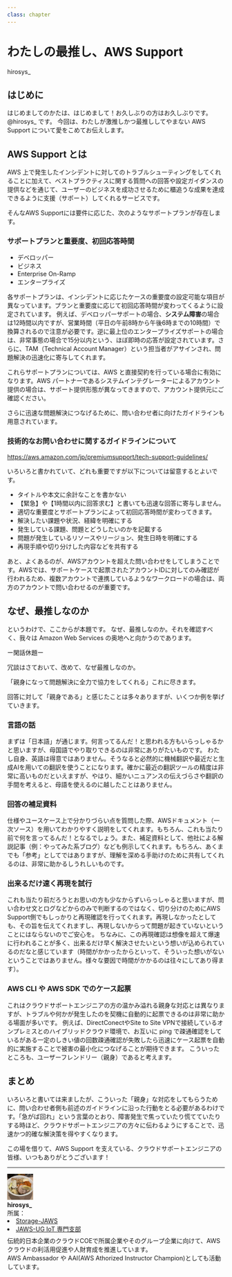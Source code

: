 ```yaml
---
class: chapter
---
```


# わたしの最推し、AWS Support

<div class="flush-right">hirosys_</div>

## はじめに

はじめましてのかたは、はじめまして！お久しぶりの方はお久しぶりです。 @hirosys_ です。
今回は、わたしが激推しかつ最推ししてやまない AWS Support について愛をこめてお伝えします。

## AWS Support とは

AWS 上で発生したインシデントに対してのトラブルシューティングをしてくれることに加えて、ベストプラクティスに関する質問への回答や設定ガイダンスの提供などを通じて、ユーザーのビジネスを成功させるために櫃追うな成果を達成できるように支援（サポート）してくれるサービスです。

そんなAWS Supportには要件に応じた、次のようなサポートプランが存在します。

### サポートプランと重要度、初回応答時間

* デベロッパー
* ビジネス
* Enterprise On-Ramp
* エンタープライズ

各サポートプランは、インシデントに応じたケースの重要度の設定可能な項目が異なっています。プランと重要度に応じて初回応答時間が変わってくるように設定されています。
例えば、デベロッパーサポートの場合、**システム障害**の場合は12時間以内ですが、営業時間（平日の午前8時から午後6時までの10時間）で換算されるので注意が必要です。逆に最上位のエンタープライズサポートの場合は、非常事態の場合で15分以内という、ほぼ即時の応答が設定されています。さらに、TAM（Technical Account Manager）という担当者がアサインされ、問題解決の迅速化に寄与してくれます。

これらサポートプランについては、AWS と直接契約を行っている場合に有効になります。AWS パートナーであるシステムインテグレーターによるアカウント提供の場合は、サポート提供形態が異なってきますので、アカウント提供元にご確認ください。

さらに迅速な問題解決につなげるために、問い合わせ者に向けたガイドラインも用意されています。

### 技術的なお問い合わせに関するガイドラインについて

https://aws.amazon.com/jp/premiumsupport/tech-support-guidelines/

いろいろと書かれていて、どれも重要ですが以下については留意するとよいです。

* タイトルや本文に余計なことを書かない
 * 【緊急】や【1時間以内に回答求む】と書いても迅速な回答に寄与しません。
 * 適切な重要度とサポートプランによって初回応答時間が変わってきます。
* 解決したい課題や状況、経緯を明確にする
 * 発生している課題、問題とどうしたいのかを記載する
 * 問題が発生しているリソースやリージョン、発生日時を明確にする
 * 再現手順や切り分けした内容などを共有する

 あと、よくあるのが、AWSアカウントを超えた問い合わせをしてしまうことです。AWSでは、サポートケースで起票されたアカウントIDに対してのみ確認が行われるため、複数アカウントで連携しているようなワークロードの場合は、両方のアカウントで問い合わせるのが重要です。

## なぜ、最推しなのか

というわけで、ここからが本題です。
なぜ、最推しなのか。それを確認すべく、我々は Amazon Web Services の奥地へと向かうのであります。

ー閑話休題ー

冗談はさておいて、改めて、なぜ最推しなのか。

「親身になって問題解決に全力で協力をしてくれる」これに尽きます。

回答に対して「親身である」と感じたことは多々ありますが、いくつか例を挙げていきます。

### 言語の話

まずは「日本語」が通じます。何言ってるんだ！と思われる方もいらっしゃるかと思いますが、母国語でやり取りできるのは非常にありがたいものです。
わたし自身、英語は得意ではありません。そうなると必然的に機械翻訳や最近だと生成AIを用いての翻訳を使うことになります。確かに最近の翻訳ツールの精度は非常に高いものだといえますが、やはり、細かいニュアンスの伝えづらさや翻訳の手間を考えると、母語を使えるのに越したことはありません。

### 回答の補足資料

仕様やユースケース上で分かりづらい点を質問した際、AWSドキュメント（一次ソース）を用いてわかりやすく説明をしてくれます。もちろん、これも当たり前で何を言ってるんだ！となるでしょう。また、補足資料として、他社による解説記事（例：やってみた系ブログ）なども例示してくれます。もちろん、あくまでも「参考」としてではありますが、理解を深める手助けのために共有してくれるのは、非常に助かるしうれしいものです。

### 出来るだけ速く再現を試行

これも当たり前だろうとお思いの方も少なからずいらっしゃると思いますが、問い合わせ文とログなどからのみで判断するのではなく、切り分けのためにAWS Support側でもしっかりと再現確認を行ってくれます。再現しなかったとしても、その旨を伝えてくれますし、再現しないからって問題が起きていないということにはならないのでご安心を。
ちなみに、この再現確認は想像を超えて爆速に行われることが多く、出来るだけ早く解決させたいという想いが込められているのだなと感じています（時間がかかったからといって、そういった想いがないということではありません。様々な要因で時間がかかるのは往々にしてあり得ます）。

### AWS CLI や AWS SDK でのケース起票

これはクラウドサポートエンジニアの方の温かみ溢れる親身な対応とは異なりますが、トラブルや何かが発生したのを契機に自動的に起票できるのは非常に助かる場面が多いです。
例えば、DirectConectやSite to Site VPNで接続しているオンプレミスとのハイブリッドクラウド環境で、お互いに ping で疎通確認をしているがある一定のしきい値の回数疎通確認が失敗したら迅速にケース起票を自動的に実施することで被害の最小化につなげることが期待できます。
こういったところも、ユーザーフレンドリー（親身）であると考えます。

## まとめ

いろいろと書いては来ましたが、こういった「親身」な対応をしてもらうために、問い合わせ者側も前述のガイドラインに沿った行動をとる必要があるわけです。「急がば回れ」という言葉のとおり、障害発生で焦っていたり慌てていたりする時ほど、クラウドサポートエンジニアの方々に伝わるようにすることで、迅速かつ的確な解決策を得やすくなります。

この場を借りて、AWS Support を支えている、クラウドサポートエンジニアの皆様、いつもありがとうございます！

---

<div class="author-profile">
    <img src="images/hirosys.png">
    <div>
        <div>
            <b>hirosys_</b>
        </div>
        <div>
            所属：<br/>
            <li><a href="https://storage-jaws.connpass.com/">Storage-JAWS</a></li>
            <li><a href="https://jawsug-iot.connpass.com/">JAWS-UG IoT 専門支部</a></li>
        </div>
    </div>
</div>
<p style="margin-top: 0.5em; margin-bottom: 2em;">
伝統的日本企業のクラウドCOEで所属企業やそのグループ企業に向けて、AWSクラウドの利活用促進や人財育成を推進しています。<br/>
AWS Ambassador や AAI(AWS Athorized Instructor Champion)としても活動しています。
</p>